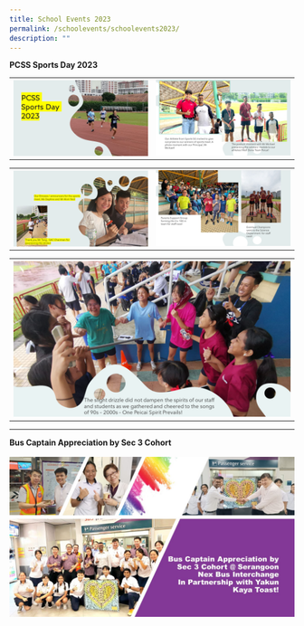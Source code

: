 ```yaml
---
title: School Events 2023
permalink: /schoolevents/schoolevents2023/
description: ""
---
```

<b>PCSS Sports Day 2023</b><br>
<table>
<tbody>
<tr>
<th><img src="/images/sports day 2023_1.PNG" style="width: 100%;"><br>	
</th><td><img src="/images/sports day 2023_2.PNG" style="width: 100%;"><br>
</td></tr>
</tbody>
</table>

<table>
<tbody>
<tr>
<th><img src="/images/sports day 2023_3.PNG" style="width: 100%;"><br>	
</th><td><img src="/images/sports day 2023_4.PNG" style="width: 100%;"><br>
</td></tr>
</tbody>
</table>

<table>
<tbody>
<tr>
<th><img src="/images/sports day 2023_5.PNG" style="width: 100%;"><br>	
</th></tr>
</tbody>
</table>
<hr>



<b>Bus Captain Appreciation by Sec 3 Cohort</b><br><br>
<img style="width: %;" src="/images/Bus Captain Appreciation by Sec 3 Cohort.jpg"><br>
<table>
<tbody>
<tr>
</tr></tbody></table>